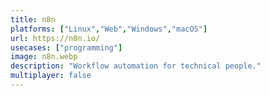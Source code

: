 ```yaml
---
title: n8n
platforms: ["Linux","Web","Windows","macOS"]
url: https://n8n.io/
usecases: ["programming"]
image: n8n.webp
description: "Workflow automation for technical people."
multiplayer: false
---
```

